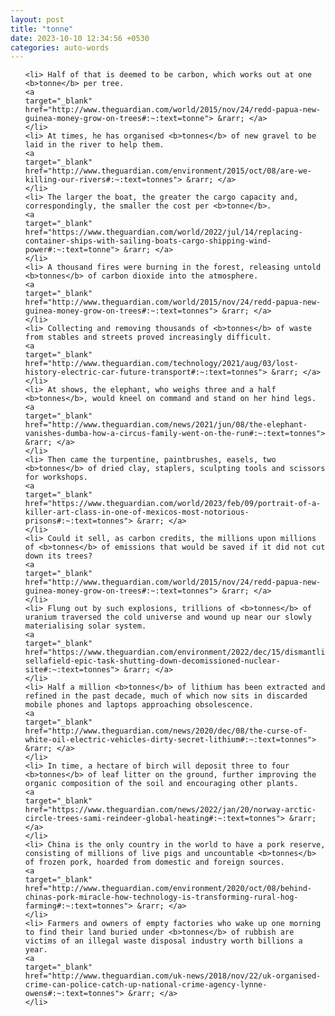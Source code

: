 ```yaml
---
layout: post
title: "tonne"
date: 2023-10-10 12:34:56 +0530
categories: auto-words
---
```

<ol>

    <li> Half of that is deemed to be carbon, which works out at one <b>tonne</b> per tree.
    <a 
    target="_blank" 
    href="http://www.theguardian.com/world/2015/nov/24/redd-papua-new-guinea-money-grow-on-trees#:~:text=tonne"> &rarr; </a>
    </li>
    <li> At times, he has organised <b>tonnes</b> of new gravel to be laid in the river to help them.
    <a 
    target="_blank" 
    href="http://www.theguardian.com/environment/2015/oct/08/are-we-killing-our-rivers#:~:text=tonnes"> &rarr; </a>
    </li>
    <li> The larger the boat, the greater the cargo capacity and, correspondingly, the smaller the cost per <b>tonne</b>.
    <a 
    target="_blank" 
    href="https://www.theguardian.com/world/2022/jul/14/replacing-container-ships-with-sailing-boats-cargo-shipping-wind-power#:~:text=tonne"> &rarr; </a>
    </li>
    <li> A thousand fires were burning in the forest, releasing untold <b>tonnes</b> of carbon dioxide into the atmosphere.
    <a 
    target="_blank" 
    href="http://www.theguardian.com/world/2015/nov/24/redd-papua-new-guinea-money-grow-on-trees#:~:text=tonnes"> &rarr; </a>
    </li>
    <li> Collecting and removing thousands of <b>tonnes</b> of waste from stables and streets proved increasingly difficult.
    <a 
    target="_blank" 
    href="http://www.theguardian.com/technology/2021/aug/03/lost-history-electric-car-future-transport#:~:text=tonnes"> &rarr; </a>
    </li>
    <li> At shows, the elephant, who weighs three and a half <b>tonnes</b>, would kneel on command and stand on her hind legs.
    <a 
    target="_blank" 
    href="http://www.theguardian.com/news/2021/jun/08/the-elephant-vanishes-dumba-how-a-circus-family-went-on-the-run#:~:text=tonnes"> &rarr; </a>
    </li>
    <li> Then came the turpentine, paintbrushes, easels, two <b>tonnes</b> of dried clay, staplers, sculpting tools and scissors for workshops.
    <a 
    target="_blank" 
    href="https://www.theguardian.com/world/2023/feb/09/portrait-of-a-killer-art-class-in-one-of-mexicos-most-notorious-prisons#:~:text=tonnes"> &rarr; </a>
    </li>
    <li> Could it sell, as carbon credits, the millions upon millions of <b>tonnes</b> of emissions that would be saved if it did not cut down its trees?
    <a 
    target="_blank" 
    href="http://www.theguardian.com/world/2015/nov/24/redd-papua-new-guinea-money-grow-on-trees#:~:text=tonnes"> &rarr; </a>
    </li>
    <li> Flung out by such explosions, trillions of <b>tonnes</b> of uranium traversed the cold universe and wound up near our slowly materialising solar system.
    <a 
    target="_blank" 
    href="https://www.theguardian.com/environment/2022/dec/15/dismantling-sellafield-epic-task-shutting-down-decomissioned-nuclear-site#:~:text=tonnes"> &rarr; </a>
    </li>
    <li> Half a million <b>tonnes</b> of lithium has been extracted and refined in the past decade, much of which now sits in discarded mobile phones and laptops approaching obsolescence.
    <a 
    target="_blank" 
    href="http://www.theguardian.com/news/2020/dec/08/the-curse-of-white-oil-electric-vehicles-dirty-secret-lithium#:~:text=tonnes"> &rarr; </a>
    </li>
    <li> In time, a hectare of birch will deposit three to four <b>tonnes</b> of leaf litter on the ground, further improving the organic composition of the soil and encouraging other plants.
    <a 
    target="_blank" 
    href="https://www.theguardian.com/news/2022/jan/20/norway-arctic-circle-trees-sami-reindeer-global-heating#:~:text=tonnes"> &rarr; </a>
    </li>
    <li> China is the only country in the world to have a pork reserve, consisting of millions of live pigs and uncountable <b>tonnes</b> of frozen pork, hoarded from domestic and foreign sources.
    <a 
    target="_blank" 
    href="http://www.theguardian.com/environment/2020/oct/08/behind-chinas-pork-miracle-how-technology-is-transforming-rural-hog-farming#:~:text=tonnes"> &rarr; </a>
    </li>
    <li> Farmers and owners of empty factories who wake up one morning to find their land buried under <b>tonnes</b> of rubbish are victims of an illegal waste disposal industry worth billions a year.
    <a 
    target="_blank" 
    href="http://www.theguardian.com/uk-news/2018/nov/22/uk-organised-crime-can-police-catch-up-national-crime-agency-lynne-owens#:~:text=tonnes"> &rarr; </a>
    </li>